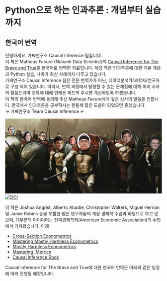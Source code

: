 # Python으로 하는 인과추론 : 개념부터 실습까지

## 한국어 번역 

안녕하세요. 가짜연구소 Causal Inference 팀입니다.   
이 책은 Matheus Facure (Nubank Data Scientist)의 [Causal Inference for The Brave and True](https://matheusfacure.github.io/python-causality-handbook/landing-page.html)을 한국어로 번역한 자료입니다. 해당 책은 인과추론에 대한 기본 개념과 Python 실습, 나아가 최신 사례까지 다루고 있습니다.   
가짜연구소 Causal Inference 팀은 전문 번역가가 아닌, 데이터분석가/과학자/연구자로 구성 되어 있습니다. 따라서, 번역 과정에서 발생할 수 있는 문제점에 대해 미리 사과의 말씀드리며 오류에 대해 언제든 피드백 주시면 개선하도록 하겠습니다.   
이 책의 한국어 번역에 동의해 주신 Matheus Facure에게 깊은 감사의 말씀을 전합니다. 한국에서 인과추론을 공부하시는 분들께 많은 도움이 되었으면 좋겠습니다.
<br>
→ 가짜연구소 Team Causal Inference ←


![img](./causal-inference-for-the-brave-and-true/data/img/brave-and-true.png)
[![DOI](https://zenodo.org/badge/255903310.svg)](https://zenodo.org/badge/latestdoi/255903310)


이 책은 Joshua Angrist, Alberto Abadie, Christopher Walters, Miguel Hernan 및 Jamie Robins 등을 포함한 많은 연구자들의 계량 경제학 수업과 바탕으로 하고 있으며, 대부분의 아이디어는 전미경제학회(American Economic Association)의 수업에서 가져왔습니다.
아래 


* [Cross-Section Econometrics](https://www.aeaweb.org/conference/cont-ed/2017-webcasts)
* [Mastering Mostly Harmless Econometrics](https://www.aeaweb.org/conference/cont-ed/2020-webcasts)
* [Mostly Harmless Econometrics](https://www.mostlyharmlesseconometrics.com/)
* [Mastering 'Metrics](https://www.masteringmetrics.com/)
* [Causal Inference Book](https://www.hsph.harvard.edu/miguel-hernan/causal-inference-book/)





Causal Inference for The Brave and True에 대한 한국어 번역은 아래와 같은 일정에 따라 진행될 예정입니다. 



